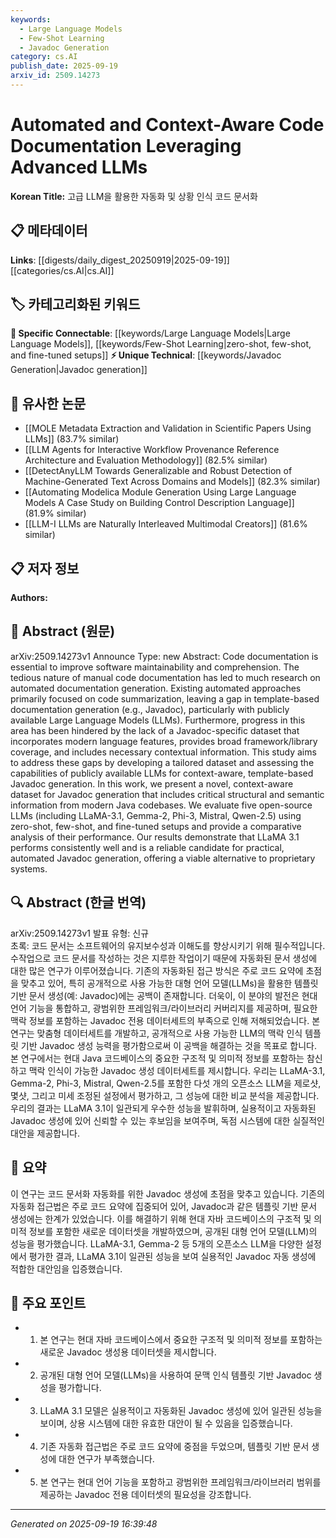 ```yaml
---
keywords:
  - Large Language Models
  - Few-Shot Learning
  - Javadoc Generation
category: cs.AI
publish_date: 2025-09-19
arxiv_id: 2509.14273
---
```


<!-- KEYWORD_LINKING_METADATA:
{
  "processed_timestamp": "2025-09-22 21:55:43.054435",
  "vocabulary_version": "1.0",
  "selected_keywords": [
    "Large Language Models",
    "Few-Shot Learning",
    "Javadoc Generation"
  ],
  "rejected_keywords": [
    "Context-Aware Dataset"
  ],
  "similarity_scores": {
    "Large Language Models": 0.8,
    "Few-Shot Learning": 0.79,
    "Javadoc Generation": 0.78
  },
  "extraction_method": "AI_prompt_based",
  "budget_applied": true
}
-->


# Automated and Context-Aware Code Documentation Leveraging Advanced LLMs

**Korean Title:** 고급 LLM을 활용한 자동화 및 상황 인식 코드 문서화

## 📋 메타데이터

**Links**: [[digests/daily_digest_20250919|2025-09-19]]   [[categories/cs.AI|cs.AI]]

## 🏷️ 카테고리화된 키워드
**🔗 Specific Connectable**: [[keywords/Large Language Models|Large Language Models]], [[keywords/Few-Shot Learning|zero-shot, few-shot, and fine-tuned setups]]
**⚡ Unique Technical**: [[keywords/Javadoc Generation|Javadoc generation]]

## 🔗 유사한 논문
- [[MOLE Metadata Extraction and Validation in Scientific Papers Using LLMs]] (83.7% similar)
- [[LLM Agents for Interactive Workflow Provenance Reference Architecture and Evaluation Methodology]] (82.5% similar)
- [[DetectAnyLLM Towards Generalizable and Robust Detection of Machine-Generated Text Across Domains and Models]] (82.3% similar)
- [[Automating Modelica Module Generation Using Large Language Models A Case Study on Building Control Description Language]] (81.9% similar)
- [[LLM-I LLMs are Naturally Interleaved Multimodal Creators]] (81.6% similar)

## 📋 저자 정보

**Authors:** 

## 📄 Abstract (원문)

arXiv:2509.14273v1 Announce Type: new 
Abstract: Code documentation is essential to improve software maintainability and comprehension. The tedious nature of manual code documentation has led to much research on automated documentation generation. Existing automated approaches primarily focused on code summarization, leaving a gap in template-based documentation generation (e.g., Javadoc), particularly with publicly available Large Language Models (LLMs). Furthermore, progress in this area has been hindered by the lack of a Javadoc-specific dataset that incorporates modern language features, provides broad framework/library coverage, and includes necessary contextual information. This study aims to address these gaps by developing a tailored dataset and assessing the capabilities of publicly available LLMs for context-aware, template-based Javadoc generation. In this work, we present a novel, context-aware dataset for Javadoc generation that includes critical structural and semantic information from modern Java codebases. We evaluate five open-source LLMs (including LLaMA-3.1, Gemma-2, Phi-3, Mistral, Qwen-2.5) using zero-shot, few-shot, and fine-tuned setups and provide a comparative analysis of their performance. Our results demonstrate that LLaMA 3.1 performs consistently well and is a reliable candidate for practical, automated Javadoc generation, offering a viable alternative to proprietary systems.

## 🔍 Abstract (한글 번역)

arXiv:2509.14273v1 발표 유형: 신규  
초록: 코드 문서는 소프트웨어의 유지보수성과 이해도를 향상시키기 위해 필수적입니다. 수작업으로 코드 문서를 작성하는 것은 지루한 작업이기 때문에 자동화된 문서 생성에 대한 많은 연구가 이루어졌습니다. 기존의 자동화된 접근 방식은 주로 코드 요약에 초점을 맞추고 있어, 특히 공개적으로 사용 가능한 대형 언어 모델(LLMs)을 활용한 템플릿 기반 문서 생성(예: Javadoc)에는 공백이 존재합니다. 더욱이, 이 분야의 발전은 현대 언어 기능을 통합하고, 광범위한 프레임워크/라이브러리 커버리지를 제공하며, 필요한 맥락 정보를 포함하는 Javadoc 전용 데이터세트의 부족으로 인해 저해되었습니다. 본 연구는 맞춤형 데이터세트를 개발하고, 공개적으로 사용 가능한 LLM의 맥락 인식 템플릿 기반 Javadoc 생성 능력을 평가함으로써 이 공백을 해결하는 것을 목표로 합니다. 본 연구에서는 현대 Java 코드베이스의 중요한 구조적 및 의미적 정보를 포함하는 참신하고 맥락 인식이 가능한 Javadoc 생성 데이터세트를 제시합니다. 우리는 LLaMA-3.1, Gemma-2, Phi-3, Mistral, Qwen-2.5를 포함한 다섯 개의 오픈소스 LLM을 제로샷, 몇샷, 그리고 미세 조정된 설정에서 평가하고, 그 성능에 대한 비교 분석을 제공합니다. 우리의 결과는 LLaMA 3.1이 일관되게 우수한 성능을 발휘하며, 실용적이고 자동화된 Javadoc 생성에 있어 신뢰할 수 있는 후보임을 보여주며, 독점 시스템에 대한 실질적인 대안을 제공합니다.

## 📝 요약

이 연구는 코드 문서화 자동화를 위한 Javadoc 생성에 초점을 맞추고 있습니다. 기존의 자동화 접근법은 주로 코드 요약에 집중되어 있어, Javadoc과 같은 템플릿 기반 문서 생성에는 한계가 있었습니다. 이를 해결하기 위해 현대 자바 코드베이스의 구조적 및 의미적 정보를 포함한 새로운 데이터셋을 개발하였으며, 공개된 대형 언어 모델(LLM)의 성능을 평가했습니다. LLaMA-3.1, Gemma-2 등 5개의 오픈소스 LLM을 다양한 설정에서 평가한 결과, LLaMA 3.1이 일관된 성능을 보여 실용적인 Javadoc 자동 생성에 적합한 대안임을 입증했습니다.

## 🎯 주요 포인트

- 1. 본 연구는 현대 자바 코드베이스에서 중요한 구조적 및 의미적 정보를 포함하는 새로운 Javadoc 생성용 데이터셋을 제시합니다.

- 2. 공개된 대형 언어 모델(LLMs)을 사용하여 문맥 인식 템플릿 기반 Javadoc 생성을 평가합니다.

- 3. LLaMA 3.1 모델은 실용적이고 자동화된 Javadoc 생성에 있어 일관된 성능을 보이며, 상용 시스템에 대한 유효한 대안이 될 수 있음을 입증했습니다.

- 4. 기존 자동화 접근법은 주로 코드 요약에 중점을 두었으며, 템플릿 기반 문서 생성에 대한 연구가 부족했습니다.

- 5. 본 연구는 현대 언어 기능을 포함하고 광범위한 프레임워크/라이브러리 범위를 제공하는 Javadoc 전용 데이터셋의 필요성을 강조합니다.

---

*Generated on 2025-09-19 16:39:48*